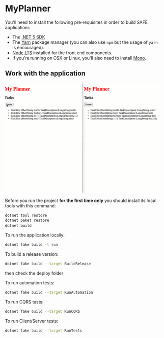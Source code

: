 # MyPlanner

You'll need to install the following pre-requisites in order to build SAFE applications

* The [.NET 5 SDK](https://www.microsoft.com/net/download)
* The [Yarn](https://yarnpkg.com/lang/en/docs/install/) package manager (you can also use `npm` but the usage of `yarn` is encouraged).
* [Node LTS](https://nodejs.org/en/download/) installed for the front end components.
* If you're running on OSX or Linux, you'll also need to install [Mono](https://www.mono-project.com/docs/getting-started/install/).

## Work with the application

![demo](myplanner.gif)

Before you run the project **for the first time only** you should install its local tools with this command:

```bash
dotnet tool restore
dotnet paket restore
dotnet build
```

To run the application locally:

```bash
dotnet fake build -t run
```


To build a release version:
```bash
dotnet fake build --target BuildRelease
```
then check the deploy folder


To run automation tests:
```bash
dotnet fake build --target RunAutomation
```

To run CQRS tests:
```bash
dotnet fake build --target RunCQRS
```

To run Client/Server tests:
```bash
dotnet fake build --target RunTests
```
